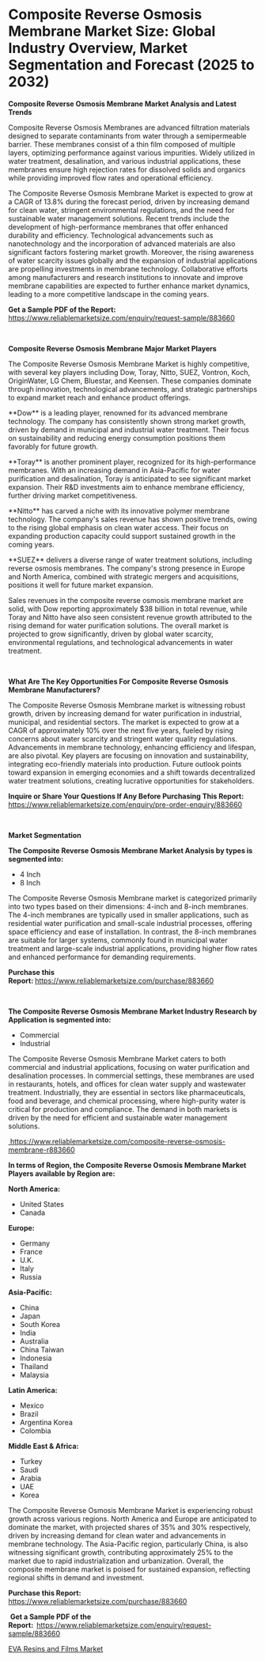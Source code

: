 <p><h1>Composite Reverse Osmosis Membrane Market Size: Global Industry Overview, Market Segmentation and Forecast (2025 to 2032)</h1></p><p><strong>Composite Reverse Osmosis Membrane Market Analysis and Latest Trends</strong></p>
<p><p>Composite Reverse Osmosis Membranes are advanced filtration materials designed to separate contaminants from water through a semipermeable barrier. These membranes consist of a thin film composed of multiple layers, optimizing performance against various impurities. Widely utilized in water treatment, desalination, and various industrial applications, these membranes ensure high rejection rates for dissolved solids and organics while providing improved flow rates and operational efficiency.</p><p>The Composite Reverse Osmosis Membrane Market is expected to grow at a CAGR of 13.8% during the forecast period, driven by increasing demand for clean water, stringent environmental regulations, and the need for sustainable water management solutions. Recent trends include the development of high-performance membranes that offer enhanced durability and efficiency. Technological advancements such as nanotechnology and the incorporation of advanced materials are also significant factors fostering market growth. Moreover, the rising awareness of water scarcity issues globally and the expansion of industrial applications are propelling investments in membrane technology. Collaborative efforts among manufacturers and research institutions to innovate and improve membrane capabilities are expected to further enhance market dynamics, leading to a more competitive landscape in the coming years.</p></p>
<p><strong>Get a Sample PDF of the Report:&nbsp;</strong> <a href="https://www.reliablemarketsize.com/enquiry/request-sample/883660?utm_campaign=2316&utm_medium=2&utm_source=Github&utm_content=ia&utm_term=02042025&utm_id=composite-reverse-osmosis-membrane">https://www.reliablemarketsize.com/enquiry/request-sample/883660</a></p>
<p>&nbsp;</p>
<p><strong>Composite Reverse Osmosis Membrane Major Market Players</strong></p>
<p><p>The Composite Reverse Osmosis Membrane Market is highly competitive, with several key players including Dow, Toray, Nitto, SUEZ, Vontron, Koch, OriginWater, LG Chem, Bluestar, and Keensen. These companies dominate through innovation, technological advancements, and strategic partnerships to expand market reach and enhance product offerings.</p><p>**Dow** is a leading player, renowned for its advanced membrane technology. The company has consistently shown strong market growth, driven by demand in municipal and industrial water treatment. Their focus on sustainability and reducing energy consumption positions them favorably for future growth.</p><p>**Toray** is another prominent player, recognized for its high-performance membranes. With an increasing demand in Asia-Pacific for water purification and desalination, Toray is anticipated to see significant market expansion. Their R&D investments aim to enhance membrane efficiency, further driving market competitiveness.</p><p>**Nitto** has carved a niche with its innovative polymer membrane technology. The company's sales revenue has shown positive trends, owing to the rising global emphasis on clean water access. Their focus on expanding production capacity could support sustained growth in the coming years.</p><p>**SUEZ** delivers a diverse range of water treatment solutions, including reverse osmosis membranes. The company's strong presence in Europe and North America, combined with strategic mergers and acquisitions, positions it well for future market expansion.</p><p>Sales revenues in the composite reverse osmosis membrane market are solid, with Dow reporting approximately $38 billion in total revenue, while Toray and Nitto have also seen consistent revenue growth attributed to the rising demand for water purification solutions. The overall market is projected to grow significantly, driven by global water scarcity, environmental regulations, and technological advancements in water treatment.</p></p>
<p>&nbsp;</p>
<p><strong>What Are The Key Opportunities For Composite Reverse Osmosis Membrane Manufacturers?</strong></p>
<p><p>The Composite Reverse Osmosis Membrane market is witnessing robust growth, driven by increasing demand for water purification in industrial, municipal, and residential sectors. The market is expected to grow at a CAGR of approximately 10% over the next five years, fueled by rising concerns about water scarcity and stringent water quality regulations. Advancements in membrane technology, enhancing efficiency and lifespan, are also pivotal. Key players are focusing on innovation and sustainability, integrating eco-friendly materials into production. Future outlook points toward expansion in emerging economies and a shift towards decentralized water treatment solutions, creating lucrative opportunities for stakeholders.</p></p>
<p><strong>Inquire or Share Your Questions If Any Before Purchasing This Report:</strong> <a href="https://www.reliablemarketsize.com/enquiry/pre-order-enquiry/883660?utm_campaign=2316&utm_medium=2&utm_source=Github&utm_content=ia&utm_term=02042025&utm_id=composite-reverse-osmosis-membrane">https://www.reliablemarketsize.com/enquiry/pre-order-enquiry/883660</a></p>
<p>&nbsp;</p>
<p><strong>Market Segmentation</strong></p>
<p><strong>The Composite Reverse Osmosis Membrane Market Analysis by types is segmented into:</strong></p>
<p><ul><li>4 Inch</li><li>8 Inch</li></ul></p>
<p><p>The Composite Reverse Osmosis Membrane market is categorized primarily into two types based on their dimensions: 4-inch and 8-inch membranes. The 4-inch membranes are typically used in smaller applications, such as residential water purification and small-scale industrial processes, offering space efficiency and ease of installation. In contrast, the 8-inch membranes are suitable for larger systems, commonly found in municipal water treatment and large-scale industrial applications, providing higher flow rates and enhanced performance for demanding requirements.</p></p>
<p><strong>Purchase this Report:&nbsp;</strong><a href="https://www.reliablemarketsize.com/purchase/883660?utm_campaign=2316&utm_medium=2&utm_source=Github&utm_content=ia&utm_term=02042025&utm_id=composite-reverse-osmosis-membrane">https://www.reliablemarketsize.com/purchase/883660</a></p>
<p>&nbsp;</p>
<p><strong>The Composite Reverse Osmosis Membrane Market Industry Research by Application is segmented into:</strong></p>
<p><ul><li>Commercial</li><li>Industrial</li></ul></p>
<p><p>The Composite Reverse Osmosis Membrane Market caters to both commercial and industrial applications, focusing on water purification and desalination processes. In commercial settings, these membranes are used in restaurants, hotels, and offices for clean water supply and wastewater treatment. Industrially, they are essential in sectors like pharmaceuticals, food and beverage, and chemical processing, where high-purity water is critical for production and compliance. The demand in both markets is driven by the need for efficient and sustainable water management solutions.</p></p>
<p><a href="https://www.reliablemarketsize.com/composite-reverse-osmosis-membrane-r883660?utm_campaign=2316&utm_medium=2&utm_source=Github&utm_content=ia&utm_term=02042025&utm_id=composite-reverse-osmosis-membrane">&nbsp;https://www.reliablemarketsize.com/composite-reverse-osmosis-membrane-r883660</a></p>
<p><strong>In terms of Region, the Composite Reverse Osmosis Membrane Market Players available by Region are:</strong></p>
<p>
    <p> <strong> North America: </strong>
        <ul>
            <li>United States</li>
            <li>Canada</li>
        </ul>
        </p> 
    <p> <strong> Europe: </strong>
        <ul>
            <li>Germany</li>
            <li>France</li>
            <li>U.K.</li>
            <li>Italy</li>
            <li>Russia</li>
        </ul>
        </p> 
    <p> <strong> Asia-Pacific: </strong>
        <ul>
            <li>China</li>
            <li>Japan</li>
            <li>South Korea</li>
            <li>India</li>
            <li>Australia</li>
            <li>China Taiwan</li>
            <li>Indonesia</li>
            <li>Thailand</li>
            <li>Malaysia</li>
        </ul>
        </p> 
    <p> <strong> Latin America: </strong>
        <ul>
            <li>Mexico</li>
            <li>Brazil</li>
            <li>Argentina Korea</li>
            <li>Colombia</li>
        </ul>
        </p> 
    <p> <strong> Middle East & Africa: </strong>
        <ul>
            <li>Turkey</li>
            <li>Saudi</li>
            <li>Arabia</li>
            <li>UAE</li>
            <li>Korea</li>
        </ul>
    </p>
    </p>
<p><p>The Composite Reverse Osmosis Membrane Market is experiencing robust growth across various regions. North America and Europe are anticipated to dominate the market, with projected shares of 35% and 30% respectively, driven by increasing demand for clean water and advancements in membrane technology. The Asia-Pacific region, particularly China, is also witnessing significant growth, contributing approximately 25% to the market due to rapid industrialization and urbanization. Overall, the composite membrane market is poised for sustained expansion, reflecting regional shifts in demand and investment.</p></p>
<p><strong>Purchase this Report: </strong><a href="https://www.reliablemarketsize.com/purchase/883660?utm_campaign=2316&utm_medium=2&utm_source=Github&utm_content=ia&utm_term=02042025&utm_id=composite-reverse-osmosis-membrane">https://www.reliablemarketsize.com/purchase/883660</a></p>
<p>&nbsp;<strong>Get a Sample PDF of the Report:&nbsp;&nbsp;</strong><a href="https://www.reliablemarketsize.com/enquiry/request-sample/883660?utm_campaign=2316&utm_medium=2&utm_source=Github&utm_content=ia&utm_term=02042025&utm_id=composite-reverse-osmosis-membrane">https://www.reliablemarketsize.com/enquiry/request-sample/883660</a></p>
<p><strong></strong></p>
<p><p><a href="https://github.com/bensemilia864/Market-Research-Report-List-1/blob/main/eva-resins-and-films-market.md?utm_campaign=2316&utm_medium=2&utm_source=Github&utm_content=ia&utm_term=02042025&utm_id=composite-reverse-osmosis-membrane">EVA Resins and Films Market</a></p></p>